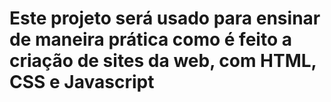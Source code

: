# Este projeto será usado para ensinar de maneira prática como é feito a criação de sites da web, com HTML, CSS e Javascript
